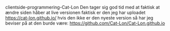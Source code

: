 clientside-programmering-Cat-Lon
Den tager sig god tid med at faktisk at ændre siden håber at live versionen faktisk er den jeg har uploadet
https://cat-lon.github.io/
hvis den ikke er den nyeste version så har jeg beviser på at den burde være: 
https://github.com/Cat-Lon/Cat-Lon.github.io
